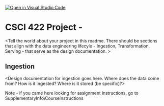 [![Open in Visual Studio Code](https://classroom.github.com/assets/open-in-vscode-718a45dd9cf7e7f842a935f5ebbe5719a5e09af4491e668f4dbf3b35d5cca122.svg)](https://classroom.github.com/online_ide?assignment_repo_id=12416434&assignment_repo_type=AssignmentRepo)
# CSCI 422 Project - <YourName>

<Tell the world about your project in this readme.  There should be sections that align with the data engineering lifecyle - Ingestion, Transformation, Serving - that serve as the design documentation.  >

## Ingestion
<Design documentation for ingestion goes here.  Where does the data come from?  How is it ingested?  Where is it stored (be specific)?>

Note - if you came here looking for assignment instructions, go to SupplementaryInfo\CourseInstructions